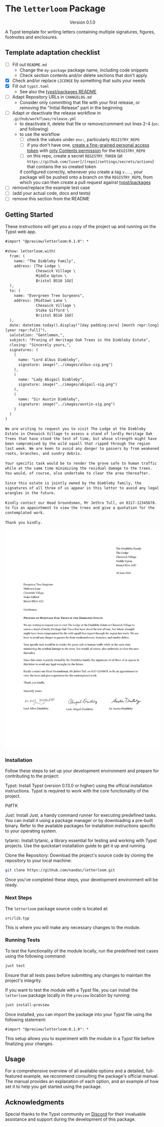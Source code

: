 # The `letterloom` Package
<!-- markdownlint-disable MD033 -->
<div align="center">Version 0.1.0</div>

A Typst template for writing letters containing multiple signatures, figures, footnotes and enclosures.

## Template adaptation checklist

- [ ] Fill out `README.md`
  - Change the `my-package` package name, including code snippets
  - Check section contents and/or delete sections that don't apply
- [x] Check and/or replace `LICENSE` by something that suits your needs
- [x] Fill out `typst.toml`
  - See also the [typst/packages README](https://github.com/typst/packages/?tab=readme-ov-file#package-format)
- [ ] Adapt Repository URLs in `CHANGELOG.md`
  - Consider only committing that file with your first release, or removing the "Initial Release" part in the beginning
- [ ] Adapt or deactivate the release workflow in `.github/workflows/release.yml`
  - to deactivate it, delete that file or remove/comment out lines 2-4 (`on:` and following)
  - to use the workflow
    - [ ] check the values under `env:`, particularly `REGISTRY_REPO`
    - [ ] if you don't have one, [create a fine-grained personal access token](https://github.com/settings/tokens?type=beta) with [only Contents permission](https://stackoverflow.com/a/75116350/371191) for the `REGISTRY_REPO`
    - [ ] on this repo, create a secret `REGISTRY_TOKEN` (at `https://github.com/[user]/[repo]/settings/secrets/actions`) that contains the so created token

    if configured correctly, whenever you create a tag `v...`, your package will be pushed onto a branch on the `REGISTRY_REPO`, from which you can then create a pull request against [typst/packages](https://github.com/typst/packages/)
- [ ] remove/replace the example test case
- [ ] (add your actual code, docs and tests)
- [ ] remove this section from the README

## Getting Started

These instructions will get you a copy of the project up and running on the Typst web app.

```typ
#import "@preview/letterloom:0.1.0": *

#show: letterloom.with(
  from: (
    name: "The Dimbleby Family",
    address: [The Lodge \
              Cheswick Village \
              Middle Upton \
              Bristol BS16 1GU]
  ),
  to: (
    name: "Evergreen Tree Surgeons",
    address: [Midtown Lane \
              Cheswick Village \
              Stoke Gifford \
              Bristol BS16 1GU]
  ),
  date: datetime.today().display("[day padding:zero] [month repr:long] [year repr:full]"),
  salutation: "Gentlemen,",
  subject: "Pruning of Heritage Oak Trees in the Dimbleby Estate",
  closing: "Sincerely yours,",
  signatures: (
    (
      name: "Lord Albus Dimbleby",
      signature: image("../images/albus-sig.png")
    ),
    (
      name: "Lady Abigail Dimbleby",
      signature: image("../images/abigail-sig.png")
    ),
    (
      name: "Sir Austin Dimbleby",
      signature: image("../images/austin-sig.png")
    )
  )
)

We are writing to request you to visit The Lodge at the Dimbleby Estate in Cheswick Village to assess a stand of lordly Heritage Oak Trees that have stood the test of time, but whose strength might have been compromised by the wild squall that ripped through the region last week. We are keen to avoid any danger to passers by from weakened roots, branches, and sundry debris.

Your specific task would be to render the grove safe to human traffic while at the same time minimizing the residual damage to the trees. You would, of course, also undertake to clear the area thereafter.

Since this estate is jointly owned by the Dimbleby family, the signatures of all three of us appear in this letter to avoid any legal wrangles in the future.

Kindly contact our Head Groundsman, Mr Jethro Tull, on 0117-12345678. to fix an appointment to view the trees and give a quotation for the contemplated work.

Thank you kindly.
```

<picture>
  <source media="(prefers-color-scheme: dark)" srcset="./thumbnail-dark.svg">
  <img src="./thumbnail-light.svg" alt ="">
</picture>

### Installation

Follow these steps to set up your development environment and prepare for contributing to the project:

Typst: Install Typst (version 0.13.0 or higher) using the official installation instructions. Typst is required to work with the core functionality of the project.

PdfTK

Just: Install Just, a handy command runner for executing predefined tasks. You can install it using a package manager or by downloading a pre-built binary. Refer to the available packages for installation instructions specific to your operating system.

tytanic: Install tytanic, a library essential for testing and working with Typst projects. Use the quickstart installation guide to get it up and running.

Clone the Repository: Download the project's source code by cloning the repository to your local machine:

```bash
git clone https://github.com/nandac/letterloom.git
```

Once you've completed these steps, your development environment will be ready.

### Next Steps

The `letterloom` package source code is located at:

```plaintext
src/lib.typ
```

This is where you will make any necessary changes to the module.

### Running Tests

To test the functionality of the module locally, run the predefined test cases using the following command:

```bash
just test
```

Ensure that all tests pass before submitting any changes to maintain the project's integrity.

If you want to test the module with a Typst file, you can install the `letterloom` package locally in the `preview` location by running:

```bash
just install-preview
```

Once installed, you can import the package into your Typst file using the following statement:

```typ
#import "@preview/letterloom:0.1.0": *
```

This setup allows you to experiment with the module in a Typst file before finalizing your changes.

## Usage

For a comprehensive overview of all available options and a detailed, full-featured example, we recommend consulting the package's official manual. The manual provides an explanation of each option, and an example of how set it to help you get started using the package.

## Acknowledgments

Special thanks to the Typst community on [Discord](https://discord.com/channels/1054443721975922748/1069937650125000807) for their invaluable assistance and support during the development of this package.

